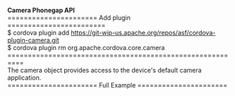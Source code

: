 <strong>Camera Phonegap API</strong><br/>
====================== Add plugin ========================<br/>
$ cordova plugin add https://git-wip-us.apache.org/repos/asf/cordova-plugin-camera.git<br/>
$ cordova plugin rm org.apache.cordova.core.camera<br/>
========================================================== <br/>
The camera object provides access to the device's default camera application.<br/>
====================== Full Example ======================<br/>

